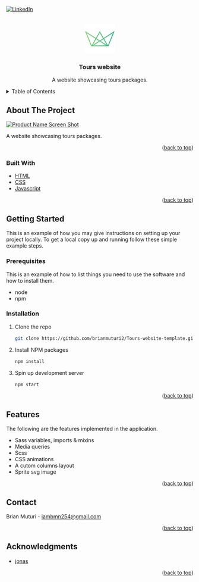 <div id="top"></div>

<!-- PROJECT SHIELDS -->
<!--
*** I'm using markdown "reference style" links for readability.
*** Reference links are enclosed in brackets [ ] instead of parentheses ( ).
*** See the bottom of this document for the declaration of the reference variables
*** for contributors-url, forks-url, etc. This is an optional, concise syntax you may use.
*** https://www.markdownguide.org/basic-syntax/#reference-style-links
-->
<!--
***[![Contributors][contributors-shield]][contributors-url]
***[![Forks][forks-shield]][forks-url]
***[![Stargazers][stars-shield]][stars-url]
***[![Issues][issues-shield]][issues-url]
***[![MIT License][license-shield]][license-url]
-->
[![LinkedIn][linkedin-shield]][linkedin-url]



<!-- PROJECT LOGO -->
<br />
<div align="center">
  <a href="https://github.com/brianmuturi2/Tours-website-template">
    <img src="/img/favicon.png" alt="Logo" width="80" height="80">
  </a>

<h3 align="center">Tours website</h3>

  <p align="center">
    A website showcasing tours packages.
    <br />
    <!--
    <a href="https://github.com/github_username/repo_name"><strong>Explore the docs »</strong></a>
    <br />
    <br />
    <a href="https://github.com/github_username/repo_name">View Demo</a>
    ·
    <a href="https://github.com/github_username/repo_name/issues">Report Bug</a>
    ·
    <a href="https://github.com/github_username/repo_name/issues">Request Feature</a>
    -->
  </p>
</div>



<!-- TABLE OF CONTENTS -->
<details>
  <summary>Table of Contents</summary>
  <ol>
    <li>
      <a href="#about-the-project">About The Project</a>
      <ul>
        <li><a href="#built-with">Built With</a></li>
      </ul>
    </li>
    <li>
      <a href="#getting-started">Getting Started</a>
      <ul>
        <li><a href="#prerequisites">Prerequisites</a></li>
        <li><a href="#installation">Installation</a></li>
      </ul>
    </li>
    <li><a href="#features">Features</a></li>
    <li><a href="#contact">Contact</a></li>
    <li><a href="#acknowledgments">Acknowledgments</a></li>
  </ol>
</details>



<!-- ABOUT THE PROJECT -->
## About The Project

[![Product Name Screen Shot][product-screenshot]](https://example.com)

A website showcasing tours packages.

<p align="right">(<a href="#top">back to top</a>)</p>



### Built With

* [HTML](https://www.w3schools.com/html/default.asp)
* [CSS](https://www.w3schools.com/css/default.asp)
* [Javascript](https://developer.mozilla.org/en-US/docs/Web/JavaScript)

<p align="right">(<a href="#top">back to top</a>)</p>



<!-- GETTING STARTED -->
## Getting Started

This is an example of how you may give instructions on setting up your project locally.
To get a local copy up and running follow these simple example steps.

### Prerequisites

This is an example of how to list things you need to use the software and how to install them.
* node
* npm
  
### Installation

1. Clone the repo
   ```sh
   git clone https://github.com/brianmuturi2/Tours-website-template.git
   ```
2. Install NPM packages
   ```sh
   npm install
   ```
3. Spin up development server
   ```sh
   npm start
   ```  

<p align="right">(<a href="#top">back to top</a>)</p>

<!-- Features -->
## Features

The following are the features implemented in the application.

* Sass variables, imports & mixins
* Media queries
* Scss
* CSS animations
* A cutom columns layout
* Sprite svg image

<p align="right">(<a href="#top">back to top</a>)</p>



<!-- CONTACT -->
## Contact

Brian Muturi - iambmn254@gmail.com

<p align="right">(<a href="#top">back to top</a>)</p>



<!-- ACKNOWLEDGMENTS -->
## Acknowledgments

* [jonas]

<p align="right">(<a href="#top">back to top</a>)</p>



<!-- MARKDOWN LINKS & IMAGES -->
<!-- https://www.markdownguide.org/basic-syntax/#reference-style-links -->
[contributors-shield]: https://img.shields.io/github/contributors/github_username/repo_name.svg?style=for-the-badge
[contributors-url]: https://github.com/github_username/repo_name/graphs/contributors
[forks-shield]: https://img.shields.io/github/forks/github_username/repo_name.svg?style=for-the-badge
[forks-url]: https://github.com/github_username/repo_name/network/members
[stars-shield]: https://img.shields.io/github/stars/github_username/repo_name.svg?style=for-the-badge
[stars-url]: https://github.com/github_username/repo_name/stargazers
[issues-shield]: https://img.shields.io/github/issues/github_username/repo_name.svg?style=for-the-badge
[issues-url]: https://github.com/github_username/repo_name/issues
[license-shield]: https://img.shields.io/github/license/github_username/repo_name.svg?style=for-the-badge
[license-url]: https://github.com/github_username/repo_name/blob/master/LICENSE.txt
[linkedin-shield]: https://img.shields.io/badge/-LinkedIn-black.svg?style=for-the-badge&logo=linkedin&colorB=555
[linkedin-url]: https://www.linkedin.com/in/brian-muturi2/
[product-screenshot]: images/screenshot.png
[jonas]: https://codingheroes.io/

